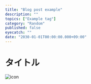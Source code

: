 ```yaml
---
title: "Blog post example"
description: ""
topics: ["Example tag"]
category: "Random"
published: false
eyecatch: ""
date: "2030-01-01T00:00:00.000+09:00"
---
```


# タイトル

![icon](/images/icon.obake.webp)
